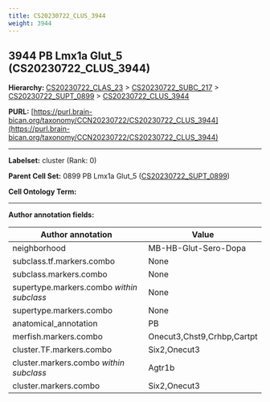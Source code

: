 ```yaml
---
title: CS20230722_CLUS_3944
weight: 3944
---
```

## 3944 PB Lmx1a Glut_5 (CS20230722_CLUS_3944)
<b>Hierarchy: </b>
[CS20230722_CLAS_23](../CS20230722_CLAS_23) >
[CS20230722_SUBC_217](../CS20230722_SUBC_217) >
[CS20230722_SUPT_0899](../CS20230722_SUPT_0899) >
[CS20230722_CLUS_3944](../CS20230722_CLUS_3944)

**PURL:** [https://purl.brain-bican.org/taxonomy/CCN20230722/CS20230722_CLUS_3944](https://purl.brain-bican.org/taxonomy/CCN20230722/CS20230722_CLUS_3944)

---


**Labelset:** cluster (Rank: 0)

**Parent Cell Set:** 0899 PB Lmx1a Glut_5 ([CS20230722_SUPT_0899](../CS20230722_SUPT_0899))



**Cell Ontology Term:** 

[MARKER GENES.]: #


---

[TRANSFERRED ANNOTATIONS.]: #


[AUTHOR ANNOTATION FIELDS.]: #


**Author annotation fields:**

| Author annotation | Value |
|-------------------|-------|
|neighborhood|MB-HB-Glut-Sero-Dopa|
|subclass.tf.markers.combo|None|
|subclass.markers.combo|None|
|supertype.markers.combo _within subclass_|None|
|supertype.markers.combo|None|
|anatomical_annotation|PB|
|merfish.markers.combo|Onecut3,Chst9,Crhbp,Cartpt|
|cluster.TF.markers.combo|Six2,Onecut3|
|cluster.markers.combo _within subclass_|Agtr1b|
|cluster.markers.combo|Six2,Onecut3|
